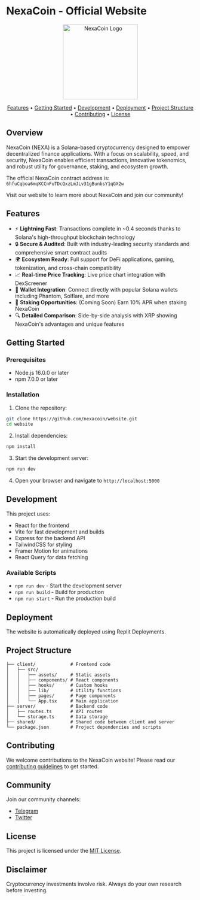 # NexaCoin - Official Website

<p align="center">
  <img src="generated-icon.png" alt="NexaCoin Logo" width="200" />
</p>

<p align="center">
  <a href="#features">Features</a> •
  <a href="#getting-started">Getting Started</a> •
  <a href="#development">Development</a> •
  <a href="#deployment">Deployment</a> •
  <a href="#project-structure">Project Structure</a> •
  <a href="#contributing">Contributing</a> •
  <a href="#license">License</a>
</p>

## Overview

NexaCoin (NEXA) is a Solana-based cryptocurrency designed to empower decentralized finance applications. With a focus on scalability, speed, and security, NexaCoin enables efficient transactions, innovative tokenomics, and robust utility for governance, staking, and ecosystem growth.

The official NexaCoin contract address is: `6hfuCqboa6mqKCCnFuTDcQxzLmJLv31gBunbsY1qGX2w`

Visit our website to learn more about NexaCoin and join our community!

## Features

- ⚡️ **Lightning Fast**: Transactions complete in ~0.4 seconds thanks to Solana's high-throughput blockchain technology
- 🔒 **Secure & Audited**: Built with industry-leading security standards and comprehensive smart contract audits
- 🌍 **Ecosystem Ready**: Full support for DeFi applications, gaming, tokenization, and cross-chain compatibility
- 📈 **Real-time Price Tracking**: Live price chart integration with DexScreener
- 💼 **Wallet Integration**: Connect directly with popular Solana wallets including Phantom, Solflare, and more
- 🔄 **Staking Opportunities**: (Coming Soon) Earn 10% APR when staking NexaCoin
- 🔍 **Detailed Comparison**: Side-by-side analysis with XRP showing NexaCoin's advantages and unique features

## Getting Started

### Prerequisites

- Node.js 16.0.0 or later
- npm 7.0.0 or later

### Installation

1. Clone the repository:
```bash
git clone https://github.com/nexacoin/website.git
cd website
```

2. Install dependencies:
```bash
npm install
```

3. Start the development server:
```bash
npm run dev
```

4. Open your browser and navigate to `http://localhost:5000`

## Development

This project uses:

- React for the frontend
- Vite for fast development and builds
- Express for the backend API
- TailwindCSS for styling
- Framer Motion for animations
- React Query for data fetching

### Available Scripts

- `npm run dev` - Start the development server
- `npm run build` - Build for production
- `npm run start` - Run the production build

## Deployment

The website is automatically deployed using Replit Deployments.

## Project Structure

```
├── client/             # Frontend code
│   ├── src/
│   │   ├── assets/     # Static assets
│   │   ├── components/ # React components
│   │   ├── hooks/      # Custom hooks
│   │   ├── lib/        # Utility functions
│   │   ├── pages/      # Page components
│   │   └── App.tsx     # Main application
├── server/             # Backend code
│   ├── routes.ts       # API routes
│   └── storage.ts      # Data storage
├── shared/             # Shared code between client and server
└── package.json        # Project dependencies and scripts
```

## Contributing

We welcome contributions to the NexaCoin website! Please read our [contributing guidelines](CONTRIBUTING.md) to get started.

## Community

Join our community channels:

- [Telegram](https://t.me/nexadefi)
- [Twitter](https://twitter.com/NEXADEFI)

## License

This project is licensed under the [MIT License](LICENSE.md).

## Disclaimer

Cryptocurrency investments involve risk. Always do your own research before investing.
